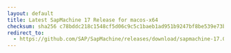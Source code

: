 ```yaml
---
layout: default
title: Latest SapMachine 17 Release for macos-x64
checksum: sha256 c78bddc218c1548cf5d06c9c5c1baeb1ad951b9247bf8be539e73bb2b53af7e5
redirect_to:
  - https://github.com/SAP/SapMachine/releases/download/sapmachine-17.0.8/sapmachine-jdk-17.0.8_macos-x64_bin.tar.gz
---
```

